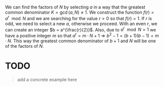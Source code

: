 We can find the factors of $N$ by selecting $a$ in a way that the greatest common denominator $K = \gcd(a, N) \neq 1$. We construct the function $f(r) = a^r \mod N$ and we are searching for the value $r > 0$ so that $f(r) = 1$. If $r$ is odd, we need to select a new $a$, otherwise we proceed. With an even $r$, we can create an integer $b = a^{\frac{r}{2}}$. Also, due to $a^r \mod N = 1$ we have a positive integer $m$ so that $a^r = m \cdot N + 1 \Rightarrow b^2-1 = (b + 1)(b - 1) = m \cdot N$. This way the greatest common denominator of $b+1$ and $N$ will be one of the factors of $N$.

# TODO

> add a concrete example here
